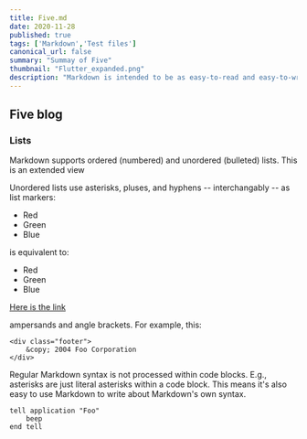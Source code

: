 ```yaml
---
title: Five.md
date: 2020-11-28
published: true
tags: ['Markdown','Test files']
canonical_url: false
summary: "Summay of Five"
thumbnail: "Flutter_expanded.png"
description: "Markdown is intended to be as easy-to-read and easy-to-write as is feasible. Readability, however, is emphasized above all else. A Markdown-formatted document should be publishable as-is, as plain text, without looking like it's been marked up with tags or formatting instructions."
---
```


## Five blog

### Lists

Markdown supports ordered (numbered) and unordered (bulleted) lists. This is an extended view

Unordered lists use asterisks, pluses, and hyphens -- interchangably
-- as list markers:

*   Red
*   Green
*   Blue

is equivalent to:

+   Red
+   Green
+   Blue

[Here is the link](https://github.com/tailwindlabs/tailwindcss-typography)

ampersands and angle brackets. For example, this:

    <div class="footer">
        &copy; 2004 Foo Corporation
    </div>

Regular Markdown syntax is not processed within code blocks. E.g., asterisks are just literal asterisks within a code block. This means
it's also easy to use Markdown to write about Markdown's own syntax.

```
tell application "Foo"
    beep
end tell
```